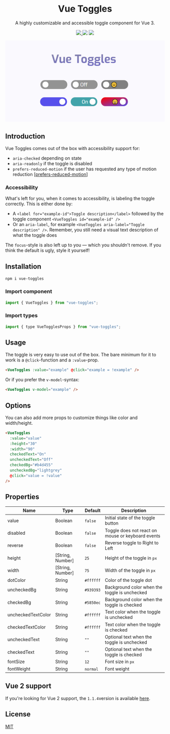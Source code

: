<h1 align="center">Vue Toggles</h1>
<p align="center">
A highly customizable and accessible toggle component for Vue 3.
</p>

<p align="center">
<a href="https://www.npmjs.com/package/vue-toggles"><img src="https://img.shields.io/npm/v/vue-toggles.svg?style=flat-square"/> <img src="https://img.shields.io/npm/dt/vue-toggles.svg?style=flat-square"/></a> <a href="https://vuejs.org/"><img src="https://img.shields.io/badge/vue-3.x-brightgreen.svg?style=flat-square"/></a>
</p>

<p align="center">
<img src="./public/vue-toggles.jpg" alt="Vue Toggles Logo"/>
</p>

## Introduction

Vue Toggles comes out of the box with accessibility support for:

- `aria-checked` depending on state
- `aria-readonly` if the toggle is disabled
- `prefers-reduced-motion` if the user has requested any type of motion reduction [[prefers-reduced-motion](https://developer.mozilla.org/en-US/docs/Web/CSS/@media/prefers-reduced-motion)]

### Accessibility

What's left for you, when it comes to accessibility, is labeling the toggle correctly. This is either done by:

- A `<label for="example-id">Toggle description</label>` followed by the toggle component `<VueToggles id="example-id" />`
- Or an `aria-label`, for example `<VueToggles aria-label="Toggle description" />`. Remember, you still need a visual text description of what the toggle does

The `focus`-style is also left up to you — which you shouldn't remove. If you think the default is ugly, style it yourself!

## Installation

```
npm i vue-toggles
```

### Import component

```javascript
import { VueToggles } from "vue-toggles";
```

### Import types

```javascript
import { type VueTogglesProps } from "vue-toggles";
```

## Usage

The toggle is very easy to use out of the box. The bare minimum for it to work is a `@click`-function and a `:value`-prop.

```html
<VueToggles :value="example" @click="example = !example" />
```

Or if you prefer the `v-model`-syntax:

```html
<VueToggles v-model="example" />
```

## Options

You can also add more props to customize things like color and width/height.

```html
<VueToggles
  :value="value"
  :height="30"
  :width="90"
  checkedText="On"
  uncheckedText="Off"
  checkedBg="#b4d455"
  uncheckedBg="lightgrey"
  @click="value = !value"
/>
```

## Properties

| Name               | Type             | Default   | Description                                       |
| ------------------ | ---------------- | --------- | ------------------------------------------------- |
| value              | Boolean          | `false`   | Initial state of the toggle button                |
| disabled           | Boolean          | `false`   | Toggle does not react on mouse or keyboard events |
| reverse            | Boolean          | `false`   | Reverse toggle to Right to Left                   |
| height             | [String, Number] | `25`      | Height of the toggle in `px`                      |
| width              | [String, Number] | `75`      | Width of the toggle in `px`                       |
| dotColor           | String           | `#ffffff` | Color of the toggle dot                           |
| uncheckedBg        | String           | `#939393` | Background color when the toggle is unchecked     |
| checkedBg          | String           | `#5850ec` | Background color when the toggle is checked       |
| uncheckedTextColor | String           | `#ffffff` | Text color when the toggle is unchecked           |
| checkedTextColor   | String           | `#ffffff` | Text color when the toggle is checked             |
| uncheckedText      | String           | `""`      | Optional text when the toggle is unchecked        |
| checkedText        | String           | `""`      | Optional text when the toggle is checked          |
| fontSize           | String           | `12`      | Font size in `px`                                 |
| fontWeight         | String           | `normal`  | Font weight                                       |

## Vue 2 support

If you're looking for Vue 2 support, the `1.1.4`version is available [here](https://www.npmjs.com/package/vue-toggles/v/1.1.4).

## License

[MIT](http://opensource.org/licenses/MIT)
